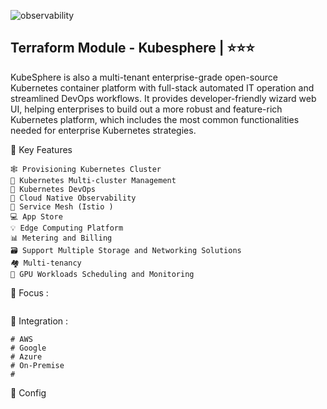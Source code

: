 
![observability](https://github.com/user-attachments/assets/7b023add-858b-4f41-b6fc-0bca08f3afbc)


## Terraform Module - Kubesphere  | ⭐⭐⭐
KubeSphere is also a multi-tenant enterprise-grade open-source Kubernetes container platform with full-stack automated IT operation and streamlined DevOps workflows. It provides developer-friendly wizard web UI, helping enterprises to build out a more robust and feature-rich Kubernetes platform, which includes the most common functionalities needed for enterprise Kubernetes strategies.

🚀  Key Features
```
🕸 Provisioning Kubernetes Cluster
🔗 Kubernetes Multi-cluster Management
🤖 Kubernetes DevOps
🔎 Cloud Native Observability
🧩 Service Mesh (Istio )
💻 App Store
💡 Edge Computing Platform
📊 Metering and Billing
🗃 Support Multiple Storage and Networking Solutions
🏘 Multi-tenancy
🧠 GPU Workloads Scheduling and Monitoring
```


🎯 Focus :
```
```

🔨 Integration :
```
# AWS
# Google
# Azure
# On-Premise
# 
```

🧩 Config 
```
```
